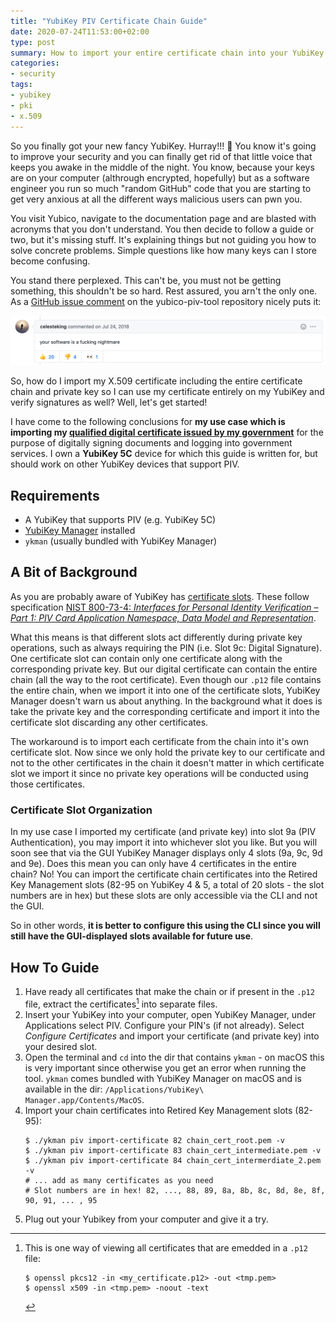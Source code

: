 ```yaml
---
title: "YubiKey PIV Certificate Chain Guide"
date: 2020-07-24T11:53:00+02:00
type: post
summary: How to import your entire certificate chain into your YubiKey so you can verify signatures successfully. 
categories:
- security
tags:
- yubikey
- pki
- x.509
---
```


So you finally got your new fancy YubiKey. 
Hurray!!! 🎉
You know it's going to improve your security and you can finally get rid
of that little voice that keeps you awake in the middle of the night.
You know, because your keys are on your computer (althrough encrypted, hopefully) but as a 
software engineer you run so much "random GitHub" code that you are starting to get very anxious
at all the different ways malicious users can pwn you.

You visit Yubico, navigate to the documentation page and are blasted with acronyms that you don't understand.
You then decide to follow a guide or two, but it's missing stuff.
It's explaining things but not guiding you how to solve concrete problems.
Simple questions like how many keys can I store become confusing.

You stand there perplexed.
This can't be, you must not be getting something, this shouldn't be so hard.
Rest assured, you arn't the only one. 
As a [GitHub issue comment](https://github.com/Yubico/yubico-piv-tool/issues/153#issuecomment-407483215) 
on the yubico-piv-tool repository nicely puts it:

![YubiKey in a nutshell](/static-posts/2020/yubikey_in_a_nutshell.png)

So, how do I import my X.509 certificate including the entire certificate chain and 
private key so I can use my certificate entirely on my YubiKey and verify signatures as well?
Well, let's get started!

I have come to the following conclusions for **my use case which is importing my [qualified digital certificate issued by
my government](https://www.si-trust.gov.si/en/)** for the purpose of digitally signing documents and logging into 
government services. 
I own a **YubiKey 5C** device for which this guide is written for, but should work on other YubiKey devices that support PIV.

## Requirements
* A YubiKey that supports PIV (e.g. YubiKey 5C)
* [YubiKey Manager](https://www.yubico.com/products/services-software/download/yubikey-manager/) installed
* `ykman` (usually bundled with YubiKey Manager)

## A Bit of Background
As you are probably aware of YubiKey has [certificate slots](https://developers.yubico.com/PIV/Introduction/Certificate_slots.html).
These follow specification [NIST 800-73-4: *Interfaces for Personal Identity Verification – Part 1: PIV Card Application Namespace, Data Model and Representation*](https://csrc.nist.gov/publications/detail/sp/800-73/4/final).

What this means is that different slots act differently during private key operations, such as always requiring the PIN 
(i.e. Slot 9c: Digital Signature).
One certificate slot can contain only one certificate along with the corresponding private key.
But our digital certificate can contain the entire chain (all the way to the root certificate).
Even though our `.p12` file contains the entire chain, when we import it into one of the certificate slots, YubiKey 
Manager doesn't warn us about anything.
In the background what it does is take the private key and the corresponding certificate and import it into the 
certificate slot discarding any other certificates.

The workaround is to import each certificate from the chain into it's own certificate slot.
Now since we only hold the private key to our certificate and not to the other certificates in the chain it doesn't matter
in which certificate slot we import it since no private key operations will be conducted using those certificates.

### Certificate Slot Organization
In my use case I imported my certificate (and private key) into slot 9a (PIV Authentication), you may import it into 
whichever slot you like.
But you will soon see that via the GUI YubiKey Manager displays only 4 slots (9a, 9c, 9d and 9e). 
Does this mean you can only have 4 certificates in the entire chain?
No!
You can import the certificate chain certificates into the Retired Key Management slots (82-95 on YubiKey 4 & 5, a total 
of 20 slots - the slot numbers are in hex)
but these slots are only accessible via the CLI and not the GUI.

So in other words, **it is better to configure this using the CLI since you will still have the GUI-displayed slots available
for future use**.

## How To Guide
1. Have ready all certificates that make the chain or if present in the `.p12` file, extract the certificates[^1] into 
separate files.
2. Insert your YubiKey into your computer, open YubiKey Manager, under Applications select PIV. Configure your PIN's 
(if not already). Select *Configure Certificates* and import your certificate (and private key) into your desired slot.
3. Open the terminal and `cd` into the dir that contains `ykman` - on macOS this is very important since otherwise you 
get an error when running the tool. `ykman` comes bundled with YubiKey Manager on macOS and is available in the dir: 
`/Applications/YubiKey\ Manager.app/Contents/MacOS`.
4. Import your chain certificates into Retired Key Management slots (82-95):
   ```shell
   $ ./ykman piv import-certificate 82 chain_cert_root.pem -v
   $ ./ykman piv import-certificate 83 chain_cert_intermediate.pem -v
   $ ./ykman piv import-certificate 84 chain_cert_intermerdiate_2.pem -v
   # ... add as many certificates as you need
   # Slot numbers are in hex! 82, ..., 88, 89, 8a, 8b, 8c, 8d, 8e, 8f, 90, 91, ... , 95
   ```
5. Plug out your Yubikey from your computer and give it a try.


[^1]: This is one way of viewing all certificates that are emedded in a `.p12` file:
    ```shell
    $ openssl pkcs12 -in <my_certificate.p12> -out <tmp.pem>
    $ openssl x509 -in <tmp.pem> -noout -text
    ```
